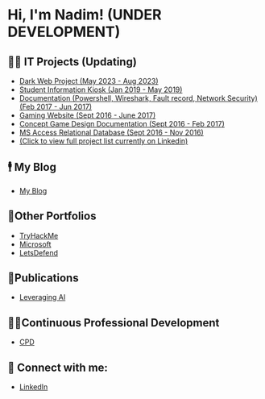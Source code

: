 <h1>Hi, I'm Nadim! (UNDER DEVELOPMENT)

<h2>👨‍💻 IT Projects (Updating)</h2>

  - [Dark Web Project (May 2023 - Aug 2023)](https://iamcyberblade.blogspot.com/2024/01/the-dark-web-project.html)
  - [Student Information Kiosk (Jan 2019 - May 2019)](https://github.com/IamCyberBlade/Student-Information-Kiosk/tree/main)
  - [Documentation (Powershell, Wireshark, Fault record, Network Security) (Feb 2017 - Jun 2017)](https://github.com/IamCyberBlade/-Documentation-Powershell-Wireshark-Fault-record-Network-Security-)
  - [Gaming Website (Sept 2016 - June 2017)](https://github.com/IamCyberBlade/Gaming-Website)  
  - [Concept Game Design Documentation (Sept 2016 - Feb 2017)](https://github.com/IamCyberBlade/-Concept-Game-Design-Documentation)  
  - [MS Access Relational Database (Sept 2016 - Nov 2016)](https://github.com/IamCyberBlade/-MS-Access-Relational-Database)   
  - [(Click to view full project list currently on Linkedin)](https://www.linkedin.com/in/nadim-uddin-2b60292a9/details/projects/) 
<h2> 🕴 My Blog </h2>

- [My Blog](https://iamcyberblade.blogspot.com/)

<h2>💼Other Portfolios </h2>

- [TryHackMe](https://tryhackme.com/p/IamCyberBlade)
- [Microsoft](https://learn.microsoft.com/en-us/users/cyberblade/)
- [LetsDefend](https://app.letsdefend.io/user/Cyberblade)

<h2>📰Publications </h2>

- [Leveraging AI](https://iamcyberblade.blogspot.com/2024/03/leveraging-ai.html)

<h2> 👨‍💼Continuous Professional Development </h2>

- [CPD](https://github.com/IamCyberBlade/Continuous-Professional-Development)


<h2> 🤳 Connect with me:</h2>

 - [LinkedIn](https://www.linkedin.com/in/nadim-uddin-2b60292a9/)

<!--
**joshmadakor1/joshmadakor1** is a ✨ _special_ ✨ repository because its `README.md` (this file) appears on your GitHub profile.

Here are some ideas to get you started:

- 🔭 I’m currently working on ...
- 🌱 I’m currently learning ...
- 👯 I’m looking to collaborate on ...
- 🤔 I’m looking for help with ...
- 💬 Ask me about ...
- 📫 How to reach me: ...
- 😄 Pronouns: ...
- ⚡ Fun fact: ...
-->
